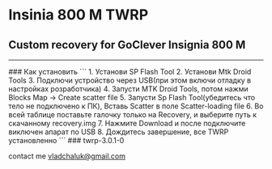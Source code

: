 # Insinia 800 M TWRP
## Custom recovery for GoClever Insignia 800 M
<hr>
### Как установить
```
1. Установи SP Flash Tool
2. Установи Mtk Droid Tools
3. Подключи устройство через USB(при этом включи отладку в настройках розработчика)
4. Запусти MTK Droid Tools, потом нажми Blocks Map -> Create scatter file
5. Запусти Sp Flash Tool(убедитесь что тело не подключено к ПК), Вставь Scatter в поле Scatter-loading file
6. Во всей таблице поставьте галочку только на Recovery, и выберите путь к скачанному recovery.img 
7. Нажмите Download и после подключите виключен апарат по USB
8. Дождитесь завершение, все TWRP установленно
```
### twrp-3.0.1-0

contact me vladchaluk@gmail.com
